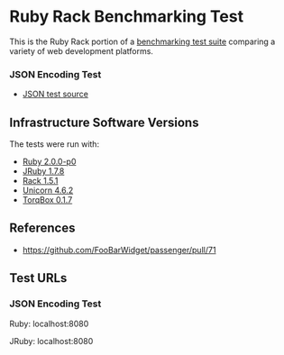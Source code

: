 # Ruby Rack Benchmarking Test

This is the Ruby Rack portion of a [benchmarking test suite](../) comparing a variety of web development platforms.

### JSON Encoding Test
* [JSON test source](config.ru)


## Infrastructure Software Versions
The tests were run with:

* [Ruby 2.0.0-p0](http://www.ruby-lang.org/)
* [JRuby 1.7.8](http://jruby.org/)
* [Rack 1.5.1](http://rack.github.com/)
* [Unicorn 4.6.2](http://unicorn.bogomips.org/)
* [TorqBox 0.1.7](http://torquebox.org/torqbox/)

## References
* https://github.com/FooBarWidget/passenger/pull/71

## Test URLs
### JSON Encoding Test

Ruby:
localhost:8080

JRuby:
localhost:8080

